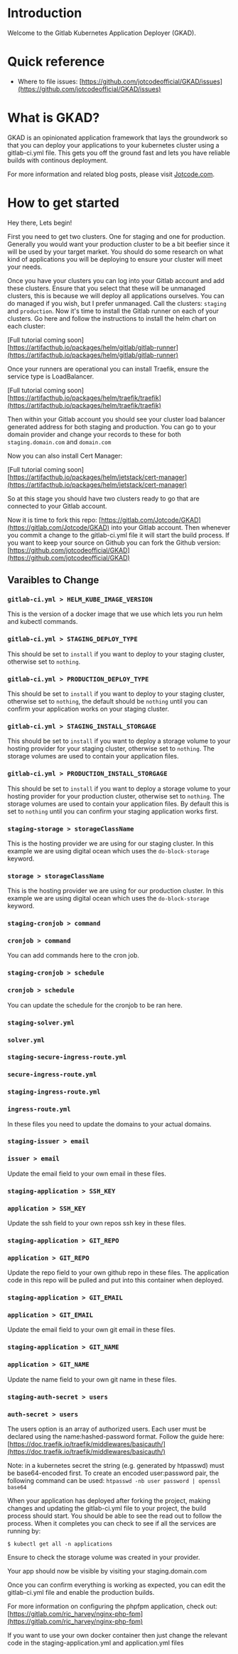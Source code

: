 # Introduction
Welcome to the Gitlab Kubernetes Application Deployer (GKAD).


# Quick reference
* Where to file issues: [https://github.com/jotcodeofficial/GKAD/issues](https://github.com/jotcodeofficial/GKAD/issues)


# What is GKAD?
GKAD is an opinionated application framework that lays the groundwork so that you can deploy your applications to your kubernetes cluster using a gitlab-ci.yml file. This gets you off the ground fast and lets you have reliable builds with continous deployment.

For more information and related blog posts, please visit [Jotcode.com](https://jotcode.com).

# How to get started
Hey there, Lets begin!

First you need to get two clusters. One for staging and one for production.
Generally you would want your production cluster to be a bit beefier since it will be used by your target market. You should do some research on what kind of applications you will be deploying to ensure your cluster will meet your needs.

Once you have your clusters you can log into your Gitlab account and add these clusters. Ensure that you select that these will be unmanaged clusters, this is because we will deploy all applications ourselves. You can do managed if you wish, but I prefer unmanaged. Call the clusters: `staging` and `production`. Now it's time to install the Gitlab runner on each of your clusters.
Go here and follow the instructions to install the helm chart on each cluster:

[Full tutorial coming soon]
[https://artifacthub.io/packages/helm/gitlab/gitlab-runner](https://artifacthub.io/packages/helm/gitlab/gitlab-runner)

Once your runners are operational you can install Traefik, ensure the service type is LoadBalancer.

[Full tutorial coming soon]
[https://artifacthub.io/packages/helm/traefik/traefik](https://artifacthub.io/packages/helm/traefik/traefik)

Then within your Gitlab account you should see your cluster load balancer generated address for both staging and production. You can go to your domain provider and change your records to these for both `staging.domain.com` and `domain.com`

Now you can also install Cert Manager:

[Full tutorial coming soon]
[https://artifacthub.io/packages/helm/jetstack/cert-manager](https://artifacthub.io/packages/helm/jetstack/cert-manager)

So at this stage you should have two clusters ready to go that are connected to your Gitlab account.

Now it is time to fork this repo:
[https://gitlab.com/Jotcode/GKAD](https://gitlab.com/Jotcode/GKAD) into your Gitlab account. Then whenever you commit a change to the gitlab-ci.yml file it will start the build process. If you want to keep your source on Github you can fork the Github version:
[https://github.com/jotcodeofficial/GKAD](https://github.com/jotcodeofficial/GKAD)


## Varaibles to Change

### `gitlab-ci.yml > HELM_KUBE_IMAGE_VERSION`
This is the version of a docker image that we use which lets you run helm and kubectl commands.
### `gitlab-ci.yml > STAGING_DEPLOY_TYPE`
This should be set to `install` if you want to deploy to your staging cluster, otherwise set to `nothing`.  

### `gitlab-ci.yml > PRODUCTION_DEPLOY_TYPE`
This should be set to `install` if you want to deploy to your staging cluster, otherwise set to `nothing`, the default should be `nothing` until you can confirm your application works on your staging cluster.    

### `gitlab-ci.yml > STAGING_INSTALL_STORGAGE` 
This should be set to `install` if you want to deploy a storage volume to your hosting provider for your staging cluster, otherwise set to `nothing`. The storage volumes are used to contain your application files.   

### `gitlab-ci.yml > PRODUCTION_INSTALL_STORGAGE` 
This should be set to `install` if you want to deploy a storage volume to your hosting provider for your production cluster, otherwise set to `nothing`. The storage volumes are used to contain your application files. By default this is set to `nothing` until you can confirm your staging application works first.    

### `staging-storage > storageClassName`
This is the hosting provider we are using for our staging cluster. In this example we are using digital ocean which uses the `do-block-storage` keyword.

### `storage > storageClassName`
This is the hosting provider we are using for our production cluster. In this example we are using digital ocean which uses the `do-block-storage` keyword.

### `staging-cronjob > command`
### `cronjob > command`
You can add commands here to the cron job.

### `staging-cronjob > schedule`
### `cronjob > schedule`
You can update the schedule for the cronjob to be ran here.

### `staging-solver.yml`
### `solver.yml `
### `staging-secure-ingress-route.yml `
### `secure-ingress-route.yml`
### `staging-ingress-route.yml`
### `ingress-route.yml`
In these files you need to update the domains to your actual domains.

### `staging-issuer > email`
### `issuer > email`
Update the email field to your own email in these files.

### `staging-application > SSH_KEY`
### `application > SSH_KEY`
Update the ssh field to your own repos ssh key in these files.

### `staging-application > GIT_REPO`
### `application > GIT_REPO`
Update the repo field to your own github repo in these files. The application code in this repo will be pulled and put into this container when deployed.

### `staging-application > GIT_EMAIL`
### `application > GIT_EMAIL`
Update the email field to your own git email in these files.

### `staging-application > GIT_NAME`
### `application > GIT_NAME`
Update the name field to your own git name in these files.

### `staging-auth-secret > users`
### `auth-secret > users`
The users option is an array of authorized users. Each user must be declared using the name:hashed-password format. Follow the guide here:
[https://doc.traefik.io/traefik/middlewares/basicauth/](https://doc.traefik.io/traefik/middlewares/basicauth/)

Note: in a kubernetes secret the string (e.g. generated by htpasswd) must be base64-encoded first.
To create an encoded user:password pair, the following command can be used:
``` htpasswd -nb user password | openssl base64 ```





When your application has deployed after forking the project, making changes and updating the gitlab-ci.yml file to your project, the build process should start. You should be able to see the read out to follow the process. When it completes you can check to see if all the services are running by:

```console
$ kubectl get all -n applications
```

Ensure to check the storage volume was created in your provider.

Your app should now be visible by visiting your staging.domain.com

Once you can confirm everything is working as expected, you can edit the gitlab-ci.yml file and enable the production builds.

For more information on configuring the phpfpm application, check out:
[https://gitlab.com/ric_harvey/nginx-php-fpm](https://gitlab.com/ric_harvey/nginx-php-fpm)

If you want to use your own docker container then just change the relevant code in the staging-application.yml and application.yml files